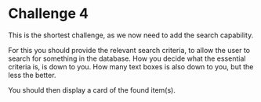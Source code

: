 # Challenge 4

This is the shortest challenge, as we now need to add the search capability.

For this you should provide the relevant search criteria, to allow the user to search for something in the database.  How you decide what the essential criteria is, is down to you.  How many text boxes is also down to you, but the less the better.

You should then display a card of the found item(s).